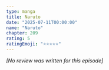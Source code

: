```yaml
---
type: manga
title: Naruto
date: "2025-07-11T00:00:00"
name: "Naruto"
chapter: 209
rating: 5
ratingEmoji: "⭐️⭐️⭐️⭐️⭐️"
---
```


_[No review was written for this episode]_